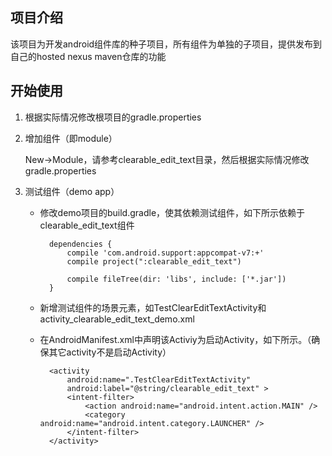 ## 项目介绍

该项目为开发android组件库的种子项目，所有组件为单独的子项目，提供发布到自己的hosted nexus maven仓库的功能

## 开始使用

1. 根据实际情况修改根项目的gradle.properties

2. 增加组件（即module）

	New->Module，请参考clearable\_edit\_text目录，然后根据实际情况修改gradle.properties

3. 测试组件（demo app）

	- 修改demo项目的build.gradle，使其依赖测试组件，如下所示依赖于clearable\_edit\_text组件

			dependencies {
			    compile 'com.android.support:appcompat-v7:+'
			    compile project(":clearable_edit_text")
			
			    compile fileTree(dir: 'libs', include: ['*.jar'])
			}

	- 新增测试组件的场景元素，如TestClearEditTextActivity和activity_clearable_edit_text_demo.xml

	- 在AndroidManifest.xml中声明该Activiy为启动Activity，如下所示。（确保其它activity不是启动Activity）

	        <activity
	            android:name=".TestClearEditTextActivity"
	            android:label="@string/clearable_edit_text" >
	            <intent-filter>
	                <action android:name="android.intent.action.MAIN" />
	                <category android:name="android.intent.category.LAUNCHER" />
	            </intent-filter>
	        </activity>